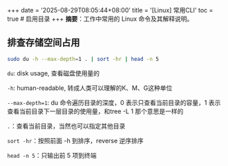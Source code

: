 +++
date = '2025-08-29T08:05:44+08:00'
title = '[Linux] 常用CLI'
toc = true  # 启用目录
+++
**摘要**：工作中常用的 Linux 命令及其解释说明。

## 排查存储空间占用
```bash
sudo du -h --max-depth=1 . | sort -hr | head -n 5
```
`du`: disk usage, 查看磁盘使用量的

`-h`: human-readable, 转成人类可以理解的K、M、G这种单位

`--max-depth=1`: du 命令遍历目录的深度，0 表示只查看当前目录的容量，1 表示查看当前目录下一层目录的使用量，和tree -L 1 那个意思是一样的

`.`：查看当前目录，当然也可以指定其他目录

`sort -hr`：按照前面 -h 到排序，reverse 逆序排序

`head -n 5`：只输出前 5 项到终端